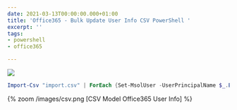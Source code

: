 ```yaml
---
date: 2021-03-13T00:00:00.000+01:00
title: 'Office365 - Bulk Update User Info CSV PowerShell '
excerpt: ''
tags:
- powershell
- office365

---
```

![](/images/office365_powershell_2.png)

```powershell
Import-Csv "import.csv" | ForEach {Set-MsolUser -UserPrincipalName $_.EMAIL_ADDRESS -DisplayName $_.DisplayName -FirstName $_.FirstName -LastName $_.LastName -StreetAddress $_.StreetAddress -City $_.City -PostalCode $_.PostalCode -Phone $_.Phone -MobilePhone $_.MobilePhone -Country $_.CountryOrRegion}
```

{% zoom /images/csv.png [CSV Model Office365 User Info] %}